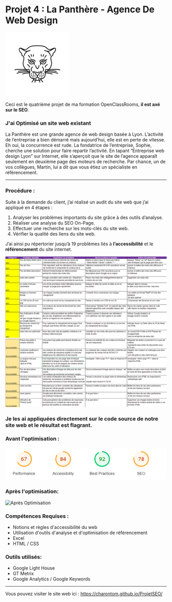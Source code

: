 # Projet 4 : La Panthère - Agence De Web Design

![Logo du site](https://github.com/CharonTom/ProjetSEO/blob/main/img/logo.png)


Ceci est le quatrième projet de ma formation OpenClassRooms, **il est axé sur le SEO**.

### J'ai Optimisé un site web existant 

La Panthère est une grande agence de web design basée à Lyon. L’activité de l’entreprise a bien démarré mais aujourd’hui, elle est en perte de vitesse. Eh oui, la concurrence est rude. La fondatrice de l’entreprise, Sophie, cherche une solution pour faire repartir l’activité. En tapant “Entreprise web design Lyon” sur Internet, elle s’aperçoit que le site de l’agence apparaît seulement en deuxième page des moteurs de recherche. Par chance, un de vos collègues, Martin, lui a dit que vous étiez un spécialiste en référencement.

---

### Procédure :

Suite à la demande du client, j’ai réalisé un audit du site web que j’ai appliqué en 4
étapes :

1) Analyser les problèmes importants du site grâce à des outils d’analyse.
2) Réaliser une analyse du SEO On-Page.
3) Effectuer une recherche sur les mots-clés du site web.
4) Vérifier la qualité des liens du site web.

J’ai ainsi pu répertorier jusqu’à 19 problèmes liés à **l’accessibilité** et le
**référencement** du site internet.


![Tableau d'erreur SEO](https://github.com/CharonTom/ProjetSEO/blob/main/img/Tableau%20SEO.png)
![Tableau d'erreur Access](https://github.com/CharonTom/ProjetSEO/blob/main/img/Tableau%20Access.png)

### Je les ai appliquées directement sur le code source de notre site web et le résultat est flagrant.

### Avant l'optimisation :


![Avant Optimisation](https://github.com/CharonTom/ProjetSEO/blob/main/img/Index%20avant.png)



### Après l'optimisation:


![Après Optimisation](https://github.com/CharonTom/ProjetSEO/blob/main/img/index%20apr%C3%A8s.PNG)



### Compétences Requises : 

- Notions et règles d'accessibilité du web
- Utilisation d'outils d'analyse et d'optimisation de référencement
- Excel
- HTML / CSS


### Outils utilisés:

- Google Light House
- GT Metrix
- Google Analytics / Google Keywords

---

Vous pouvez visiter le site web ici : https://charontom.github.io/ProjetSEO/
